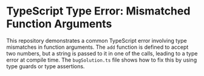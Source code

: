 # TypeScript Type Error: Mismatched Function Arguments

This repository demonstrates a common TypeScript error involving type mismatches in function arguments. The `add` function is defined to accept two numbers, but a string is passed to it in one of the calls, leading to a type error at compile time.  The `bugSolution.ts` file shows how to fix this by using type guards or type assertions.
